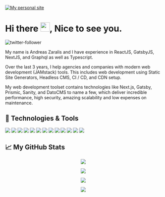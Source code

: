 [![My personal site](https://i.ibb.co/sJ8V4wn/Group-1.jpg)](https://www.decadentipsum.me)

<h1> Hi there <img src="https://raw.githubusercontent.com/MartinHeinz/MartinHeinz/master/wave.gif" width="30px">, Nice to see you.</h1>

![twitter-follower](https://img.shields.io/twitter/follow/DecadentIpsum?style=social)

My name is Andreas Zaralis and I have experience in ReactJS, GatsbyJS, NextJS, and Graphql as well as Typescript. 

Over the last 3 years, I help agencies and companies with modern web development (JAMstack) tools. This includes web development using Static Site Generators, Headless CMS, CI / CD, and CDN setup.

My web development toolset contains technologies like Next.js, Gatsby, Prismic, Sanity, and DatoCMS to name a few, which deliver incredible performance, high security, amazing scalability and low expenses on maintenance.

## 🔧 Technologies & Tools
![](https://img.shields.io/badge/OS-Linux-informational?style=flat&logo=linux&logoColor=white&color=61ffca)
![](https://img.shields.io/badge/Editor-IntelliJ_IDEA-informational?style=flat&logo=intellij-idea&logoColor=white&color=61ffca)
![](https://img.shields.io/badge/Code-Python-informational?style=flat&logo=python&logoColor=white&color=61ffca)
![](https://img.shields.io/badge/Code-JavaScript-informational?style=flat&logo=javascript&logoColor=white&color=61ffca)
![](https://img.shields.io/badge/Code-Golang-informational?style=flat&logo=go&logoColor=white&color=61ffca)
![](https://img.shields.io/badge/Code-Make-informational?style=flat&logo=cmake&logoColor=white&color=61ffca)
![](https://img.shields.io/badge/Code-React-informational?style=flat&logo=vue.js&logoColor=white&color=61ffca)
![](https://img.shields.io/badge/Shell-Bash-informational?style=flat&logo=gnu-bash&logoColor=white&color=61ffca)
![](https://img.shields.io/badge/Tools-PostgreSQL-informational?style=flat&logo=postgresql&logoColor=white&color=61ffca)
![](https://img.shields.io/badge/Tools-Docker-informational?style=flat&logo=docker&logoColor=white&color=61ffca)
![](https://img.shields.io/badge/Tools-Kubernetes-informational?style=flat&logo=kubernetes&logoColor=white&color=61ffca)
![](https://img.shields.io/badge/Tools-Red_Hat_OpenShift-informational?style=flat&logo=red-hat-open-shift&logoColor=white&color=61ffca)
![](https://img.shields.io/badge/Cloud-Digital_Ocean-informational?style=flat&logo=digitalocean&logoColor=white&color=61ffca)

## &#x1f4c8; My GitHub Stats

<p align = "center">
  <img  src = "https://github-readme-stats.vercel.app/api?username=DecadentIpsum&show_icons=true&theme=nightowl&line_height=27">
</p>

<p align = "center">
  <img src = "https://github-readme-stats.vercel.app/api/top-langs/?username=DecadentIpsum&theme=nightowl">
</p>

<p align = "center">
 <img  src="https://github-readme-streak-stats.herokuapp.com/?user=DecadentIpsum&show_icons=true&locale=en&layout=compact&theme=nightowl&line_height=0" />
</p> 

<p align = "center">
 <img src="https://activity-graph.herokuapp.com/graph?username=DecadentIpsum&theme=nightowl">
</p> 


